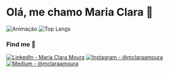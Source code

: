 # Olá, me chamo Maria Clara 🩷

 ![Animação](https://github-readme-stats.vercel.app/api?username=mariaclara-moura&show_icons=true&theme=radical) ![Top Langs](https://github-readme-stats.vercel.app/api/top-langs/?username=mariaclara-moura&layout=compact&hide=objective-c,html,langs_count=5&theme=radical)

### Find me 🤗

[![LinkedIn - Maria Clara Moura](https://img.shields.io/badge/Maria%20Clara%20Moura-232323?style=for-the-badge&logo=linkedin&logoColor=FFFFFF)](https://www.linkedin.com/in/maria-clara-moura-909233256/)
[![Instagram - @mclaraamoura](https://img.shields.io/badge/@mclaraamoura_-232323?style=for-the-badge&logo=instagram&logoColor=FFFFFF)](https://instagram.com/mclaraamoura)
[![Medium - @mclaraamoura](https://img.shields.io/badge/@mclaraamoura-232323?style=for-the-badge&logo=medium&logoColor=FFFFFF)](https://medium.com/@mclaraamoura)

